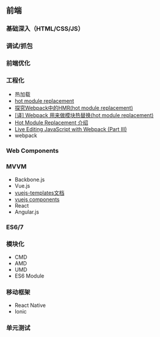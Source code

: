 ## 前端

### 基础深入（HTML/CSS/JS）

### 调试/抓包

### 前端优化

### 工程化

- 热加载
 - [hot module replacement](https://github.com/webpack/docs/wiki/hot-module-replacement)
 - [探究Webpack中的HMR(hot module replacement)](https://blog.oyyd.net/post/how_does_react_hot_loader_works)
 - [[译] Webpack 用来做模块热替换(hot module replacement)](https://segmentfault.com/a/1190000003872635)
 - [Hot Module Replacement 介绍](http://cupools.github.io/2016/07010/)
 - [Live Editing JavaScript with Webpack (Part III)](http://jlongster.com/Backend-Apps-with-Webpack--Part-III)
- webpack

### Web Components

### MVVM

- Backbone.js
- Vue.js
 - [vuejs-templates文档](http://vuejs-templates.github.io/webpack/index.html)
 - [vuejs components](https://coligo.io/vuejs-components/)
- React
- Angular.js

### ES6/7

### 模块化

- CMD
- AMD
- UMD
- ES6 Module

### 移动框架

- React Native
- Ionic

### 单元测试